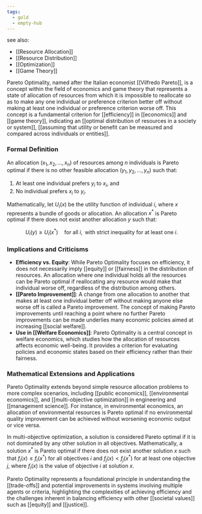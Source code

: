 ```yaml
---
tags:
  - gold
  - empty-hub
---
```

see also:
- [[Resource Allocation]]
- [[Resource Distribution]]
- [[Optimization]]
- [[Game Theory]]

Pareto Optimality, named after the Italian economist [[Vilfredo Pareto]], is a concept within the field of economics and game theory that represents a state of allocation of resources from which it is impossible to reallocate so as to make any one individual or preference criterion better off without making at least one individual or preference criterion worse off. This concept is a fundamental criterion for [[efficiency]] in [[economics]] and [[game theory]], indicating an [[optimal distribution of resources in a society or system]], [[assuming that utility or benefit can be measured and compared across individuals or entities]].

### Formal Definition

An allocation $(x_1, x_2, \ldots, x_n)$ of resources among $n$ individuals is Pareto optimal if there is no other feasible allocation $(y_1, y_2, \ldots, y_n)$ such that:

1. At least one individual prefers $y_i$ to $x_i$, and
2. No individual prefers $x_i$ to $y_i$.

Mathematically, let $U_i(x)$ be the utility function of individual $i$, where $x$ represents a bundle of goods or allocation. An allocation $x^*$ is Pareto optimal if there does not exist another allocation $y$ such that:

$$
U_i(y) \geq U_i(x^*) \quad \text{for all } i, \text{ with strict inequality for at least one } i.
$$

### Implications and Criticisms

- **Efficiency vs. Equity**: While Pareto Optimality focuses on efficiency, it does not necessarily imply [[equity]] or [[fairness]] in the distribution of resources. An allocation where one individual holds all the resources can be Pareto optimal if reallocating any resource would make that individual worse off, regardless of the distribution among others.
- **[[Pareto Improvement]]**: A change from one allocation to another that makes at least one individual better off without making anyone else worse off is called a Pareto improvement. The concept of making Pareto improvements until reaching a point where no further Pareto improvements can be made underlies many economic policies aimed at increasing [[social welfare]].
- **Use in [[Welfare Economics]]**: Pareto Optimality is a central concept in welfare economics, which studies how the allocation of resources affects economic well-being. It provides a criterion for evaluating policies and economic states based on their efficiency rather than their fairness.

### Mathematical Extensions and Applications

Pareto Optimality extends beyond simple resource allocation problems to more complex scenarios, including [[public economics]], [[environmental economics]], and [[multi-objective optimization]] in engineering and [[management science]]. For instance, in environmental economics, an allocation of environmental resources is Pareto optimal if no environmental quality improvement can be achieved without worsening economic output or vice versa.

In multi-objective optimization, a solution is considered Pareto optimal if it is not dominated by any other solution in all objectives. Mathematically, a solution $x^*$ is Pareto optimal if there does not exist another solution $x$ such that $f_i(x) \leq f_i(x^*)$ for all objectives $i$ and $f_j(x) < f_j(x^*)$ for at least one objective $j$, where $f_i(x)$ is the value of objective $i$ at solution $x$.

Pareto Optimality represents a foundational principle in understanding the [[trade-offs]] and potential improvements in systems involving multiple agents or criteria, highlighting the complexities of achieving efficiency and the challenges inherent in balancing efficiency with other [[societal values]] such as [[equity]] and [[justice]].